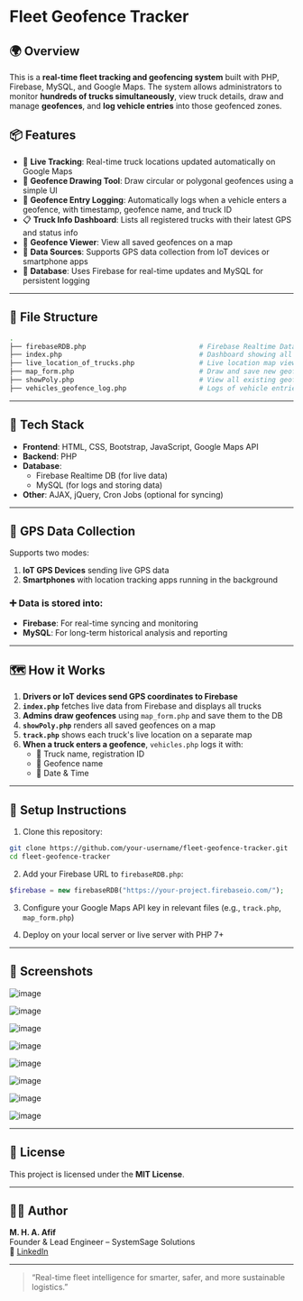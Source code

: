# Fleet Geofence Tracker

## 🌍 Overview
This is a **real-time fleet tracking and geofencing system** built with PHP, Firebase, MySQL, and Google Maps. The system allows administrators to monitor **hundreds of trucks simultaneously**, view truck details, draw and manage **geofences**, and **log vehicle entries** into those geofenced zones.

## 📦 Features

- 🔴 **Live Tracking**: Real-time truck locations updated automatically on Google Maps
- 📌 **Geofence Drawing Tool**: Draw circular or polygonal geofences using a simple UI
- 🧭 **Geofence Entry Logging**: Automatically logs when a vehicle enters a geofence, with timestamp, geofence name, and truck ID
- 📋 **Truck Info Dashboard**: Lists all registered trucks with their latest GPS and status info
- 📍 **Geofence Viewer**: View all saved geofences on a map
- 🔄 **Data Sources**: Supports GPS data collection from IoT devices or smartphone apps
- 💾 **Database**: Uses Firebase for real-time updates and MySQL for persistent logging

---

## 📁 File Structure

```bash
.
├── firebaseRDB.php                            # Firebase Realtime Database PHP handler
├── index.php                                  # Dashboard showing all trucks with live data
├── live_location_of_trucks.php                # Live location map view for individual truck
├── map_form.php                               # Draw and save new geofences
├── showPoly.php                               # View all existing geofences on map
├── vehicles_geofence_log.php                  # Logs of vehicle entries into geofenced areas

```

---

## 🔧 Tech Stack
- **Frontend**: HTML, CSS, Bootstrap, JavaScript, Google Maps API
- **Backend**: PHP
- **Database**:
  - Firebase Realtime DB (for live data)
  - MySQL (for logs and storing data)
- **Other**: AJAX, jQuery, Cron Jobs (optional for syncing)

---

## 🔄 GPS Data Collection
Supports two modes:

1. **IoT GPS Devices** sending live GPS data
2. **Smartphones** with location tracking apps running in the background

### ➕ Data is stored into:
- **Firebase**: For real-time syncing and monitoring
- **MySQL**: For long-term historical analysis and reporting

---

## 🗺️ How it Works

1. **Drivers or IoT devices send GPS coordinates to Firebase**
2. **`index.php`** fetches live data from Firebase and displays all trucks
3. **Admins draw geofences** using `map_form.php` and save them to the DB
4. **`showPoly.php`** renders all saved geofences on a map
5. **`track.php`** shows each truck's live location on a separate map
6. **When a truck enters a geofence**, `vehicles.php` logs it with:
   - 📌 Truck name, registration ID
   - 🧭 Geofence name
   - 📅 Date & Time

---

## 🚀 Setup Instructions

1. Clone this repository:
```bash
git clone https://github.com/your-username/fleet-geofence-tracker.git
cd fleet-geofence-tracker
```

2. Add your Firebase URL to `firebaseRDB.php`:
```php
$firebase = new firebaseRDB("https://your-project.firebaseio.com/");
```

3. Configure your Google Maps API key in relevant files (e.g., `track.php`, `map_form.php`)

4. Deploy on your local server or live server with PHP 7+

---

## 📸 Screenshots 
![image](https://github.com/user-attachments/assets/d5173ffc-2c1e-43e3-9ae0-893a4e14c721)

![image](https://github.com/user-attachments/assets/ca4a642f-d9ba-43c3-ad82-46dc334d2ac7)

![image](https://github.com/user-attachments/assets/160bea71-a307-446a-b5c6-852ed651a7a7)

![image](https://github.com/user-attachments/assets/416d4648-aeab-49ba-9c41-c61381d9f96a)

![image](https://github.com/user-attachments/assets/5d707542-81e6-4009-9bfc-fd3c54449cc3)

![image](https://github.com/user-attachments/assets/94cc8d12-a06c-4192-b726-6c2e921e923a)

![image](https://github.com/user-attachments/assets/c95f9af5-53e7-4cd5-a40e-27d4dcdeb717)

![image](https://github.com/user-attachments/assets/a7895ac3-a236-4dc9-ba13-2ee265bef5af)



---

## 📜 License
This project is licensed under the **MIT License**.

---

## 👨‍💻 Author
**M. H. A. Afif**  
Founder & Lead Engineer – SystemSage Solutions  
🔗 [LinkedIn](https://www.linkedin.com/in/mhafif) 

---

> “Real-time fleet intelligence for smarter, safer, and more sustainable logistics.”
